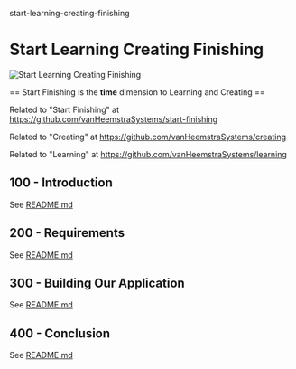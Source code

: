 start-learning-creating-finishing
# Start Learning Creating Finishing

![Start Learning Creating Finishing](https://github.com/vanHeemstraSystems/start-learning-creating-finishing/assets/1499433/1e915670-c1b4-4443-864c-ab8264ed5916)

== Start Finishing is the **time** dimension to Learning and Creating ==

Related to "Start Finishing" at https://github.com/vanHeemstraSystems/start-finishing

Related to "Creating" at https://github.com/vanHeemstraSystems/creating

Related to "Learning" at https://github.com/vanHeemstraSystems/learning

## 100 - Introduction

See [README.md](./100/README.md)

## 200 - Requirements

See [README.md](./200/README.md)

## 300 - Building Our Application

See [README.md](./300/README.md)

## 400 - Conclusion

See [README.md](./400/README.md)
